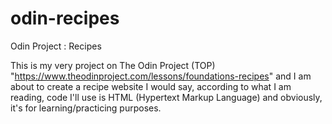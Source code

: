 # odin-recipes
Odin Project : Recipes

This is my very project on The Odin Project (TOP) "https://www.theodinproject.com/lessons/foundations-recipes" and I am about to create a recipe website I would say, according to what I am reading, code I'll use is HTML (Hypertext Markup Language) and obviously, it's for learning/practicing purposes.
